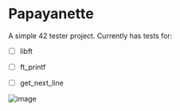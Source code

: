 # Papayanette

A simple 42 tester project.
Currently has tests for: 
 - [ ] libft
 - [ ] ft_printf
 - [ ] get_next_line



![image](https://github.com/silvagomez/papayanette/assets/38257521/41d9b587-961a-4175-9436-01ab277c7778)
